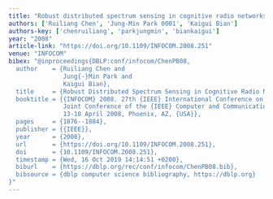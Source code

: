```yaml
---
title: "Robust distributed spectrum sensing in cognitive radio networks"
authors: ['Ruiliang Chen', 'Jung-Min Park 0001', 'Kaigui Bian']
authors-key: ['chenruiliang', 'parkjungmin', 'biankaigui']
year: "2008"
article-link: "https://doi.org/10.1109/INFOCOM.2008.251"
venue: "INFOCOM"
bibex: "@inproceedings{DBLP:conf/infocom/ChenPB08,
  author    = {Ruiliang Chen and
               Jung{-}Min Park and
               Kaigui Bian},
  title     = {Robust Distributed Spectrum Sensing in Cognitive Radio Networks},
  booktitle = {{INFOCOM} 2008. 27th {IEEE} International Conference on Computer Communications,
               Joint Conference of the {IEEE} Computer and Communications Societies,
               13-18 April 2008, Phoenix, AZ, {USA}},
  pages     = {1876--1884},
  publisher = {{IEEE}},
  year      = {2008},
  url       = {https://doi.org/10.1109/INFOCOM.2008.251},
  doi       = {10.1109/INFOCOM.2008.251},
  timestamp = {Wed, 16 Oct 2019 14:14:51 +0200},
  biburl    = {https://dblp.org/rec/conf/infocom/ChenPB08.bib},
  bibsource = {dblp computer science bibliography, https://dblp.org}
}"
---
```

